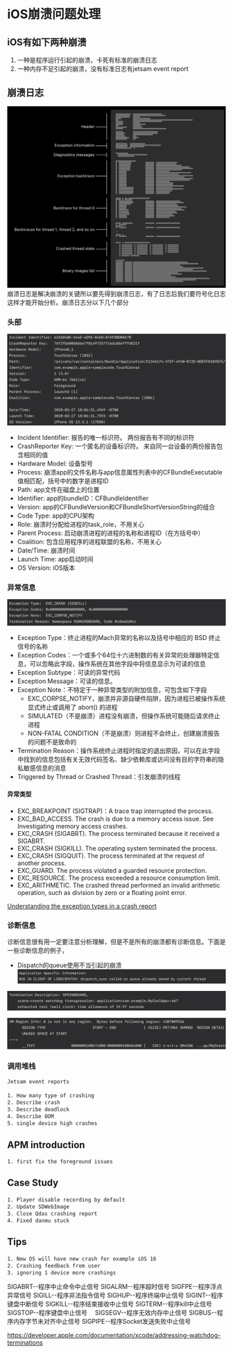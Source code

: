 # iOS崩溃问题处理


## iOS有如下两种崩溃
1. 一种是程序运行引起的崩溃，卡死有标准的崩溃日志 
2. 一种内存不足引起的崩溃，没有标准日志有jetsam event report

## 崩溃日志
![](https://github.com/PeterLu7799/documents/blob/master/CrashReport/crash_overall.png?raw=true)
崩溃日志是解决崩溃的关键所以要先得到崩溃日志，有了日志后我们要符号化日志这样才能开始分析。崩溃日志分以下几个部分

### 头部
![](https://github.com/PeterLu7799/documents/blob/master/CrashReport/crash_report_header.png?raw=true)

* Incident Identifier: 报告的唯一标识符。 两份报告有不同的标识符
* CrashReporter Key: 一个匿名的设备标识符。 来自同一台设备的两份报告包含相同的值
* Hardware Model: 设备型号
* Process: 崩溃app的文件名称与app信息属性列表中的CFBundleExecutable值相匹配，括号中的数字是进程ID
* Path: app文件在磁盘上的位置
* Identifier: app的bundleID：CFBundleIdentifier
* Version: app的CFBundleVersion和CFBundleShortVersionString的组合
* Code Type: app的CPU架构
* Role: 崩溃时分配给进程的task_role，不用关心
* Parent Process: 启动崩溃进程的进程的名称和进程ID（在方括号中）
* Coalition: 包含应用程序的进程联盟的名称，不用关心
* Date/Time: 崩溃时间
* Launch Time: app启动时间
* OS Version: iOS版本

### 异常信息
![](https://github.com/PeterLu7799/documents/blob/master/CrashReport/crash_exception.png?raw=true)

* Exception Type：终止进程的Mach异常的名称以及括号中相应的 BSD 终止信号的名称
* Exception Codes：一个或多个64位十六进制数的有关异常的处理器特定信息，可以忽略此字段，操作系统在其他字段中将信息显示为可读的信息
* Exception Subtype：可读的异常代码
* Exception Message：可读的信息。
* Exception Note：不特定于一种异常类型的附加信息，可包含如下字段
	* EXC_CORPSE_NOTIFY，崩溃并非源自硬件陷阱，因为进程已被操作系统显式终止或调用了 abort() 的进程
	* SIMULATED（不是崩溃）进程没有崩溃，但操作系统可能随后请求终止进程
	* NON-FATAL CONDITION（不是崩溃）则进程不会终止，创建崩溃报告的问题不是致命的
* Termination Reason：操作系统终止进程时指定的退出原因，可以在此字段中找到的信息包括有关无效代码签名、缺少依赖库或访问没有目的字符串的隐私敏感信息的消息
* Triggered by Thread or Crashed Thread：引发崩溃的线程

#### 异常类型
* EXC_BREAKPOINT (SIGTRAP)：A trace trap interrupted the process.
* EXC_BAD_ACCESS. The crash is due to a memory access issue. See Investigating memory access crashes.
* EXC_CRASH (SIGABRT). The process terminated because it received a SIGABRT.
* EXC_CRASH (SIGKILL). The operating system terminated the process.
* EXC_CRASH (SIGQUIT). The process terminated at the request of another process.
* EXC_GUARD. The process violated a guarded resource protection.
* EXC_RESOURCE. The process exceeded a resource consumption limit.
* EXC_ARITHMETIC. The crashed thread performed an invalid arithmetic operation, such as division by zero or a floating point error.

[Understanding the exception types in a crash report](https://developer.apple.com/documentation/xcode/understanding-the-exception-types-in-a-crash-report#EXCBREAKPOINT-SIGTRAP-and-EXCBADINSTRUCTION-SIGILL)

### 诊断信息
诊断信息很有用一定要注意分析理解，但是不是所有的崩溃都有诊断信息。下面是一些诊断信息的例子，

* Dispatch的queue使用不当引起的崩溃
![](https://github.com/PeterLu7799/documents/blob/master/CrashReport/crash_diagnostic1.png?raw=true)


![](https://github.com/PeterLu7799/documents/blob/master/CrashReport/crash_diagnostic2.png?raw=true)

![](https://github.com/PeterLu7799/documents/blob/master/CrashReport/crash_diagnostic3.png?raw=true)

### 调用堆栈


	Jetsam event reports
	
    1. How many type of crashing
    2. Describe crash
    3. Describe deadlock
    4. Describe OOM
    5. single device high crashes

    
    
## APM introduction
    1. first fix the foreground issues

    
## Case Study
    1. Player disable recording by default
    2. Update SDWebImage
    3. Close Qdas crashing report
    4. Fixed danmu stuck 

    
## Tips
    1. New OS will have new crash for example iOS 16
    2. Crashing feedback from user 
    3. ignoring 1 device more crashings


SIGABRT--程序中止命令中止信号
SIGALRM--程序超时信号
SIGFPE--程序浮点异常信号
SIGILL--程序非法指令信号
SIGHUP--程序终端中止信号
SIGINT--程序键盘中断信号
SIGKILL--程序结束接收中止信号
SIGTERM--程序kill中止信号
SIGSTOP--程序键盘中止信号　
SIGSEGV--程序无效内存中止信号
SIGBUS--程序内存字节未对齐中止信号
SIGPIPE--程序Socket发送失败中止信号



https://developer.apple.com/documentation/xcode/addressing-watchdog-terminations
